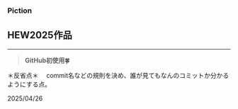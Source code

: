 ### Piction
## HEW2025作品
---

>**GitHub初使用🍀**

＊反省点＊
　commit名などの規則を決め、誰が見てもなんのコミットか分かるようにする点。

2025/04/26

